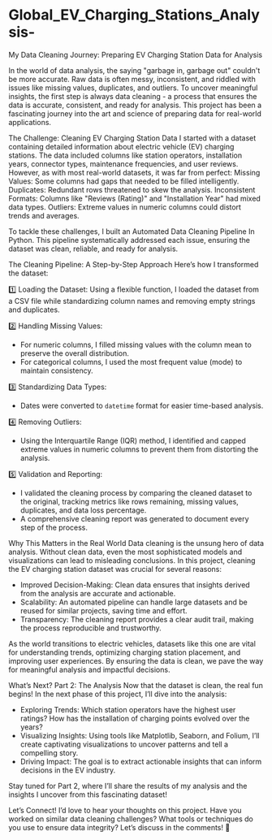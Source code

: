 # Global_EV_Charging_Stations_Analysis-
My Data Cleaning Journey: Preparing EV Charging Station Data for Analysis

In the world of data analysis, the saying "garbage in, garbage out" couldn't be more accurate. Raw data is often messy, inconsistent, and riddled with issues like missing values, duplicates, and outliers. To uncover meaningful insights, the first step is always data cleaning - a process that ensures the data is accurate, consistent, and ready for analysis. This project has been a fascinating journey into the art and science of preparing data for real-world applications.

The Challenge: Cleaning EV Charging Station Data
I started with a dataset containing detailed information about electric vehicle (EV) charging stations. The data included columns like station operators, installation years, connector types, maintenance frequencies, and user reviews. However, as with most real-world datasets, it was far from perfect:
Missing Values: Some columns had gaps that needed to be filled intelligently.
Duplicates: Redundant rows threatened to skew the analysis.
Inconsistent Formats: Columns like "Reviews (Rating)" and "Installation Year" had mixed data types.
Outliers: Extreme values in numeric columns could distort trends and averages.

To tackle these challenges, I built an Automated Data Cleaning Pipeline In Python. This pipeline systematically addressed each issue, ensuring the dataset was clean, reliable, and ready for analysis.

The Cleaning Pipeline: A Step-by-Step Approach
Here’s how I transformed the dataset:

1️⃣ Loading the Dataset: Using a flexible function, I loaded the dataset from a CSV file while standardizing column names and removing empty strings and duplicates.

2️⃣ Handling Missing Values: 
   - For numeric columns, I filled missing values with the column mean to preserve the overall distribution.
   - For categorical columns, I used the most frequent value (mode) to maintain consistency.

3️⃣ Standardizing Data Types: 
   - Dates were converted to `datetime` format for easier time-based analysis.

4️⃣ Removing Outliers: 
   - Using the Interquartile Range (IQR) method, I identified and capped extreme values in numeric columns to prevent them from distorting the analysis.

5️⃣ Validation and Reporting: 
   - I validated the cleaning process by comparing the cleaned dataset to the original, tracking metrics like rows remaining, missing values, duplicates, and data loss percentage.
   - A comprehensive cleaning report was generated to document every step of the process.

Why This Matters in the Real World
Data cleaning is the unsung hero of data analysis. Without clean data, even the most sophisticated models and visualizations can lead to misleading conclusions. In this project, cleaning the EV charging station dataset was crucial for several reasons:
- Improved Decision-Making: Clean data ensures that insights derived from the analysis are accurate and actionable.
- Scalability: An automated pipeline can handle large datasets and be reused for similar projects, saving time and effort.
- Transparency: The cleaning report provides a clear audit trail, making the process reproducible and trustworthy.

As the world transitions to electric vehicles, datasets like this one are vital for understanding trends, optimizing charging station placement, and improving user experiences. By ensuring the data is clean, we pave the way for meaningful analysis and impactful decisions.


What’s Next? Part 2: The Analysis
Now that the dataset is clean, the real fun begins! In the next phase of this project, I’ll dive into the analysis:
- Exploring Trends: Which station operators have the highest user ratings? How has the installation of charging points evolved over the years?
- Visualizing Insights: Using tools like Matplotlib, Seaborn, and Folium, I’ll create captivating visualizations to uncover patterns and tell a compelling story.
- Driving Impact: The goal is to extract actionable insights that can inform decisions in the EV industry.

Stay tuned for Part 2, where I’ll share the results of my analysis and the insights I uncover from this fascinating dataset!



Let’s Connect!
I’d love to hear your thoughts on this project. Have you worked on similar data cleaning challenges? What tools or techniques do you use to ensure data integrity? Let’s discuss in the comments! 💬


